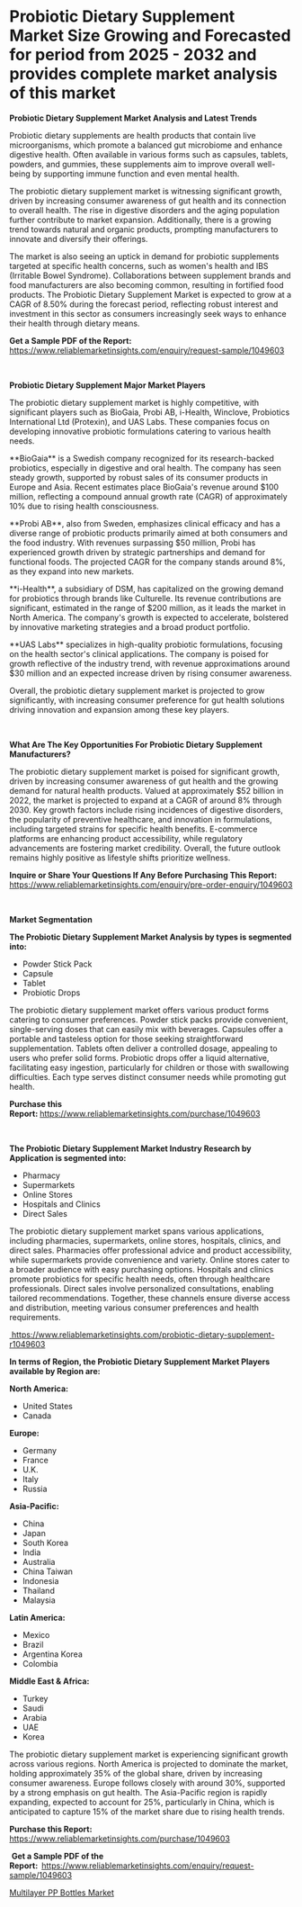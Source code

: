 <p><h1>Probiotic Dietary Supplement Market Size Growing and Forecasted for period from 2025 - 2032 and provides complete market analysis of this market</h1></p><p><strong>Probiotic Dietary Supplement Market Analysis and Latest Trends</strong></p>
<p><p>Probiotic dietary supplements are health products that contain live microorganisms, which promote a balanced gut microbiome and enhance digestive health. Often available in various forms such as capsules, tablets, powders, and gummies, these supplements aim to improve overall well-being by supporting immune function and even mental health.</p><p>The probiotic dietary supplement market is witnessing significant growth, driven by increasing consumer awareness of gut health and its connection to overall health. The rise in digestive disorders and the aging population further contribute to market expansion. Additionally, there is a growing trend towards natural and organic products, prompting manufacturers to innovate and diversify their offerings.</p><p>The market is also seeing an uptick in demand for probiotic supplements targeted at specific health concerns, such as women's health and IBS (Irritable Bowel Syndrome). Collaborations between supplement brands and food manufacturers are also becoming common, resulting in fortified food products. The Probiotic Dietary Supplement Market is expected to grow at a CAGR of 8.50% during the forecast period, reflecting robust interest and investment in this sector as consumers increasingly seek ways to enhance their health through dietary means.</p></p>
<p><strong>Get a Sample PDF of the Report:&nbsp;</strong> <a href="https://www.reliablemarketinsights.com/enquiry/request-sample/1049603?utm_campaign=2538&utm_medium=2&utm_source=Github&utm_content=ia&utm_term=08032025&utm_id=probiotic-dietary-supplement">https://www.reliablemarketinsights.com/enquiry/request-sample/1049603</a></p>
<p>&nbsp;</p>
<p><strong>Probiotic Dietary Supplement Major Market Players</strong></p>
<p><p>The probiotic dietary supplement market is highly competitive, with significant players such as BioGaia, Probi AB, i-Health, Winclove, Probiotics International Ltd (Protexin), and UAS Labs. These companies focus on developing innovative probiotic formulations catering to various health needs.</p><p>**BioGaia** is a Swedish company recognized for its research-backed probiotics, especially in digestive and oral health. The company has seen steady growth, supported by robust sales of its consumer products in Europe and Asia. Recent estimates place BioGaia's revenue around $100 million, reflecting a compound annual growth rate (CAGR) of approximately 10% due to rising health consciousness.</p><p>**Probi AB**, also from Sweden, emphasizes clinical efficacy and has a diverse range of probiotic products primarily aimed at both consumers and the food industry. With revenues surpassing $50 million, Probi has experienced growth driven by strategic partnerships and demand for functional foods. The projected CAGR for the company stands around 8%, as they expand into new markets.</p><p>**i-Health**, a subsidiary of DSM, has capitalized on the growing demand for probiotics through brands like Culturelle. Its revenue contributions are significant, estimated in the range of $200 million, as it leads the market in North America. The company's growth is expected to accelerate, bolstered by innovative marketing strategies and a broad product portfolio.</p><p>**UAS Labs** specializes in high-quality probiotic formulations, focusing on the health sector's clinical applications. The company is poised for growth reflective of the industry trend, with revenue approximations around $30 million and an expected increase driven by rising consumer awareness.</p><p>Overall, the probiotic dietary supplement market is projected to grow significantly, with increasing consumer preference for gut health solutions driving innovation and expansion among these key players.</p></p>
<p>&nbsp;</p>
<p><strong>What Are The Key Opportunities For Probiotic Dietary Supplement Manufacturers?</strong></p>
<p><p>The probiotic dietary supplement market is poised for significant growth, driven by increasing consumer awareness of gut health and the growing demand for natural health products. Valued at approximately $52 billion in 2022, the market is projected to expand at a CAGR of around 8% through 2030. Key growth factors include rising incidences of digestive disorders, the popularity of preventive healthcare, and innovation in formulations, including targeted strains for specific health benefits. E-commerce platforms are enhancing product accessibility, while regulatory advancements are fostering market credibility. Overall, the future outlook remains highly positive as lifestyle shifts prioritize wellness.</p></p>
<p><strong>Inquire or Share Your Questions If Any Before Purchasing This Report:</strong> <a href="https://www.reliablemarketinsights.com/enquiry/pre-order-enquiry/1049603?utm_campaign=2538&utm_medium=2&utm_source=Github&utm_content=ia&utm_term=08032025&utm_id=probiotic-dietary-supplement">https://www.reliablemarketinsights.com/enquiry/pre-order-enquiry/1049603</a></p>
<p>&nbsp;</p>
<p><strong>Market Segmentation</strong></p>
<p><strong>The Probiotic Dietary Supplement Market Analysis by types is segmented into:</strong></p>
<p><ul><li>Powder Stick Pack</li><li>Capsule</li><li>Tablet</li><li>Probiotic Drops</li></ul></p>
<p><p>The probiotic dietary supplement market offers various product forms catering to consumer preferences. Powder stick packs provide convenient, single-serving doses that can easily mix with beverages. Capsules offer a portable and tasteless option for those seeking straightforward supplementation. Tablets often deliver a controlled dosage, appealing to users who prefer solid forms. Probiotic drops offer a liquid alternative, facilitating easy ingestion, particularly for children or those with swallowing difficulties. Each type serves distinct consumer needs while promoting gut health.</p></p>
<p><strong>Purchase this Report:&nbsp;</strong><a href="https://www.reliablemarketinsights.com/purchase/1049603?utm_campaign=2538&utm_medium=2&utm_source=Github&utm_content=ia&utm_term=08032025&utm_id=probiotic-dietary-supplement">https://www.reliablemarketinsights.com/purchase/1049603</a></p>
<p>&nbsp;</p>
<p><strong>The Probiotic Dietary Supplement Market Industry Research by Application is segmented into:</strong></p>
<p><ul><li>Pharmacy</li><li>Supermarkets</li><li>Online Stores</li><li>Hospitals and Clinics</li><li>Direct Sales</li></ul></p>
<p><p>The probiotic dietary supplement market spans various applications, including pharmacies, supermarkets, online stores, hospitals, clinics, and direct sales. Pharmacies offer professional advice and product accessibility, while supermarkets provide convenience and variety. Online stores cater to a broader audience with easy purchasing options. Hospitals and clinics promote probiotics for specific health needs, often through healthcare professionals. Direct sales involve personalized consultations, enabling tailored recommendations. Together, these channels ensure diverse access and distribution, meeting various consumer preferences and health requirements.</p></p>
<p><a href="https://www.reliablemarketinsights.com/probiotic-dietary-supplement-r1049603?utm_campaign=2538&utm_medium=2&utm_source=Github&utm_content=ia&utm_term=08032025&utm_id=probiotic-dietary-supplement">&nbsp;https://www.reliablemarketinsights.com/probiotic-dietary-supplement-r1049603</a></p>
<p><strong>In terms of Region, the Probiotic Dietary Supplement Market Players available by Region are:</strong></p>
<p>
    <p> <strong> North America: </strong>
        <ul>
            <li>United States</li>
            <li>Canada</li>
        </ul>
        </p> 
    <p> <strong> Europe: </strong>
        <ul>
            <li>Germany</li>
            <li>France</li>
            <li>U.K.</li>
            <li>Italy</li>
            <li>Russia</li>
        </ul>
        </p> 
    <p> <strong> Asia-Pacific: </strong>
        <ul>
            <li>China</li>
            <li>Japan</li>
            <li>South Korea</li>
            <li>India</li>
            <li>Australia</li>
            <li>China Taiwan</li>
            <li>Indonesia</li>
            <li>Thailand</li>
            <li>Malaysia</li>
        </ul>
        </p> 
    <p> <strong> Latin America: </strong>
        <ul>
            <li>Mexico</li>
            <li>Brazil</li>
            <li>Argentina Korea</li>
            <li>Colombia</li>
        </ul>
        </p> 
    <p> <strong> Middle East & Africa: </strong>
        <ul>
            <li>Turkey</li>
            <li>Saudi</li>
            <li>Arabia</li>
            <li>UAE</li>
            <li>Korea</li>
        </ul>
    </p>
    </p>
<p><p>The probiotic dietary supplement market is experiencing significant growth across various regions. North America is projected to dominate the market, holding approximately 35% of the global share, driven by increasing consumer awareness. Europe follows closely with around 30%, supported by a strong emphasis on gut health. The Asia-Pacific region is rapidly expanding, expected to account for 25%, particularly in China, which is anticipated to capture 15% of the market share due to rising health trends.</p></p>
<p><strong>Purchase this Report: </strong><a href="https://www.reliablemarketinsights.com/purchase/1049603?utm_campaign=2538&utm_medium=2&utm_source=Github&utm_content=ia&utm_term=08032025&utm_id=probiotic-dietary-supplement">https://www.reliablemarketinsights.com/purchase/1049603</a></p>
<p>&nbsp;<strong>Get a Sample PDF of the Report:&nbsp;&nbsp;</strong><a href="https://www.reliablemarketinsights.com/enquiry/request-sample/1049603?utm_campaign=2538&utm_medium=2&utm_source=Github&utm_content=ia&utm_term=08032025&utm_id=probiotic-dietary-supplement">https://www.reliablemarketinsights.com/enquiry/request-sample/1049603</a></p>
<p><strong></strong></p>
<p><p><a href="https://github.com/barnickclara79/Market-Research-Report-List-1/blob/main/multilayer-pp-bottles-market.md?utm_campaign=2538&utm_medium=2&utm_source=Github&utm_content=ia&utm_term=08032025&utm_id=probiotic-dietary-supplement">Multilayer PP Bottles Market</a></p></p>